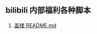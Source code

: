 ## bilibili 内部福利各种脚本

1. [盖楼 README.md](https://github.com/demoManito/bilibiliscript/blob/master/building/README.md)  